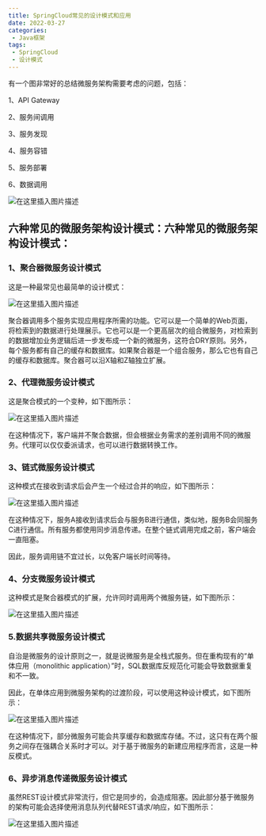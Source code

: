 ```yaml
---
title: SpringCloud常见的设计模式和应用
date: 2022-03-27
categories:
 - Java框架
tags:
 - SpringCloud
 - 设计模式
---
```


有一个图非常好的总结微服务架构需要考虑的问题，包括：

1、API Gateway

2、服务间调用

3、服务发现

4、服务容错

5、服务部署

6、数据调用

![在这里插入图片描述](https://img-blog.csdnimg.cn/17ecc9db1d1540aa867db9943dbefd98.png?x-oss-process=image/watermark,type_d3F5LXplbmhlaQ,shadow_50,text_Q1NETiBAbGVlZGNvZGVKb2huMDE=,size_18,color_FFFFFF,t_70,g_se,x_16)

## 六种常见的微服务架构设计模式：六种常见的微服务架构设计模式：

### 1、聚合器微服务设计模式

这是一种最常见也最简单的设计模式：

![在这里插入图片描述](https://img-blog.csdnimg.cn/12dff7c6b6a64ee79051d26bbbd0b0dc.png?x-oss-process=image/watermark,type_d3F5LXplbmhlaQ,shadow_50,text_Q1NETiBAbGVlZGNvZGVKb2huMDE=,size_19,color_FFFFFF,t_70,g_se,x_16)

聚合器调用多个服务实现应用程序所需的功能。它可以是一个简单的Web页面，将检索到的数据进行处理展示。它也可以是一个更高层次的组合微服务，对检索到的数据增加业务逻辑后进一步发布成一个新的微服务，这符合DRY原则。另外，每个服务都有自己的缓存和数据库。如果聚合器是一个组合服务，那么它也有自己的缓存和数据库。聚合器可以沿X轴和Z轴独立扩展。

### 2、代理微服务设计模式

这是聚合模式的一个变种，如下图所示：

![在这里插入图片描述](https://img-blog.csdnimg.cn/fef17ee953d8482a879d5797f415c28e.png?x-oss-process=image/watermark,type_d3F5LXplbmhlaQ,shadow_50,text_Q1NETiBAbGVlZGNvZGVKb2huMDE=,size_18,color_FFFFFF,t_70,g_se,x_16)

在这种情况下，客户端并不聚合数据，但会根据业务需求的差别调用不同的微服务。代理可以仅仅委派请求，也可以进行数据转换工作。

### 3、链式微服务设计模式

这种模式在接收到请求后会产生一个经过合并的响应，如下图所示：

![在这里插入图片描述](https://img-blog.csdnimg.cn/abdf3e766fd44134b22f0dedd5bb168a.png?x-oss-process=image/watermark,type_d3F5LXplbmhlaQ,shadow_50,text_Q1NETiBAbGVlZGNvZGVKb2huMDE=,size_18,color_FFFFFF,t_70,g_se,x_16)

在这种情况下，服务A接收到请求后会与服务B进行通信，类似地，服务B会同服务C进行通信。所有服务都使用同步消息传递。在整个链式调用完成之前，客户端会一直阻塞。

因此，服务调用链不宜过长，以免客户端长时间等待。

### 4、分支微服务设计模式

这种模式是聚合器模式的扩展，允许同时调用两个微服务链，如下图所示：

![在这里插入图片描述](https://img-blog.csdnimg.cn/19f192ba96ca4ac188e2f8c0b634d5c7.png?x-oss-process=image/watermark,type_d3F5LXplbmhlaQ,shadow_50,text_Q1NETiBAbGVlZGNvZGVKb2huMDE=,size_18,color_FFFFFF,t_70,g_se,x_16)

### 5.数据共享微服务设计模式

自治是微服务的设计原则之一，就是说微服务是全栈式服务。但在重构现有的“单体应用（monolithic application）”时，SQL数据库反规范化可能会导致数据重复和不一致。

因此，在单体应用到微服务架构的过渡阶段，可以使用这种设计模式，如下图所示：

![在这里插入图片描述](https://img-blog.csdnimg.cn/d74e2aa3c5f7431089e3375233871c29.png?x-oss-process=image/watermark,type_d3F5LXplbmhlaQ,shadow_50,text_Q1NETiBAbGVlZGNvZGVKb2huMDE=,size_18,color_FFFFFF,t_70,g_se,x_16)

在这种情况下，部分微服务可能会共享缓存和数据库存储。不过，这只有在两个服务之间存在强耦合关系时才可以。对于基于微服务的新建应用程序而言，这是一种反模式。

### 6、异步消息传递微服务设计模式

虽然REST设计模式非常流行，但它是同步的，会造成阻塞。因此部分基于微服务的架构可能会选择使用消息队列代替REST请求/响应，如下图所示：

![在这里插入图片描述](https://img-blog.csdnimg.cn/25f64c31e96f46ddb7ba394dac97383b.png?x-oss-process=image/watermark,type_d3F5LXplbmhlaQ,shadow_50,text_Q1NETiBAbGVlZGNvZGVKb2huMDE=,size_18,color_FFFFFF,t_70,g_se,x_16)




